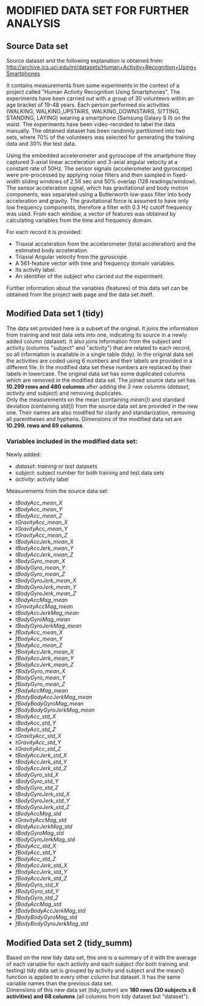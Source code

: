 # MODIFIED DATA SET FOR FURTHER ANALYSIS

## Source Data set
Source dataset and the following explanation is obtained from:
http://archive.ics.uci.edu/ml/datasets/Human+Activity+Recognition+Using+Smartphones

It contains measurements from some experiments in the context of a project called "Human Activity Recognition Using Smartphones". The experiments have been carried out with a group of 30 volunteers within an age bracket of 19-48 years. Each person performed six activities (WALKING, WALKING_UPSTAIRS, WALKING_DOWNSTAIRS, SITTING, STANDING, LAYING) wearing a smartphone (Samsung Galaxy S II) on the waist. The experiments have been video-recorded to label the data manually. The obtained dataset has been randomly partitioned into two sets, where 70% of the volunteers was selected for generating the training data and 30% the test data.

Using the embedded accelerometer and gyroscope of the smartphone they captured 3-axial linear acceleration and 3-axial angular velocity at a constant rate of 50Hz. The sensor signals (accelerometer and gyroscope) were pre-processed by applying noise filters and then sampled in fixed-width sliding windows of 2.56 sec and 50% overlap (128 readings/window). The sensor acceleration signal, which has gravitational and body motion components, was separated using a Butterworth low-pass filter into body acceleration and gravity. The gravitational force is assumed to have only low frequency components, therefore a filter with 0.3 Hz cutoff frequency was used. From each window, a vector of features was obtained by calculating variables from the time and frequency domain.

For each record it is provided:
* Triaxial acceleration from the accelerometer (total acceleration) and the estimated body acceleration.
* Triaxial Angular velocity from the gyroscope. 
* A 561-feature vector with time and frequency domain variables. 
* Its activity label. 
* An identifier of the subject who carried out the experiment.

Further information about the variables (features) of this data set can be obtained from the project web page and the data set itself.

## Modified Data set 1 (tidy)
The data set provided here is a subset of the original. It joins the information from training and test data sets into one, indicating its source in a newly added column (dataset). It also joins information from the subject and activity (columns "subject" and "activity") that are related to each record, so all information is available in a single table (tidy). In the original data set the activities are coded using 6 numbers and their labels are provided in a different file. In the modified data set these numbers are replaced by their labels in lowercase. The original data set has some duplicated columns which are removed in the modified data set. The joined source data set has **10.299 rows and 480 columns** after adding the 3 new columns (*dataset, activity and subject*) and removing duplicates.  
Only the measurements on the mean (containing *mean()*) and standard deviation (containing *std()*) from the source data set are provided in the new one. Their names are also modified for clarity and standarization, removing all parentheses and hyphens.
Dimensions of the modified data set are **10.299. rows and 69 columns**.

### Variables included in the modified data set:

Newly added:
* *dataset*: *training* or *test* datasets
* *subject*: subject number for both training and test data sets
* *activity*: activity label

Measurements from the source data set:
* *tBodyAcc_mean_X*
* *tBodyAcc_mean_Y*
* *tBodyAcc_mean_Z*
* *tGravityAcc_mean_X*
* *tGravityAcc_mean_Y*
* *tGravityAcc_mean_Z*
* *tBodyAccJerk_mean_X*
* *tBodyAccJerk_mean_Y*
* *tBodyAccJerk_mean_Z*
* *tBodyGyro_mean_X*
* *tBodyGyro_mean_Y*
* *tBodyGyro_mean_Z*
* *tBodyGyroJerk_mean_X*
* *tBodyGyroJerk_mean_Y*
* *tBodyGyroJerk_mean_Z*
* *tBodyAccMag_mean*
* *tGravityAccMag_mean*
* *tBodyAccJerkMag_mean*
* *tBodyGyroMag_mean*
* *tBodyGyroJerkMag_mean*
* *fBodyAcc_mean_X*
* *fBodyAcc_mean_Y*
* *fBodyAcc_mean_Z*
* *fBodyAccJerk_mean_X*
* *fBodyAccJerk_mean_Y*
* *fBodyAccJerk_mean_Z*
* *fBodyGyro_mean_X*
* *fBodyGyro_mean_Y*
* *fBodyGyro_mean_Z*
* *fBodyAccMag_mean*
* *fBodyBodyAccJerkMag_mean*
* *fBodyBodyGyroMag_mean*
* *fBodyBodyGyroJerkMag_mean*
* *tBodyAcc_std_X*
* *tBodyAcc_std_Y*
* *tBodyAcc_std_Z*
* *tGravityAcc_std_X*
* *tGravityAcc_std_Y*
* *tGravityAcc_std_Z*
* *tBodyAccJerk_std_X*
* *tBodyAccJerk_std_Y*
* *tBodyAccJerk_std_Z*
* *tBodyGyro_std_X*
* *tBodyGyro_std_Y*
* *tBodyGyro_std_Z*
* *tBodyGyroJerk_std_X*
* *tBodyGyroJerk_std_Y*
* *tBodyGyroJerk_std_Z*
* *tBodyAccMag_std*
* *tGravityAccMag_std*
* *tBodyAccJerkMag_std*
* *tBodyGyroMag_std*
* *tBodyGyroJerkMag_std*
* *fBodyAcc_std_X*
* *fBodyAcc_std_Y*
* *fBodyAcc_std_Z*
* *fBodyAccJerk_std_X*
* *fBodyAccJerk_std_Y*
* *fBodyAccJerk_std_Z*
* *fBodyGyro_std_X*
* *fBodyGyro_std_Y*
* *fBodyGyro_std_Z*
* *fBodyAccMag_std*
* *fBodyBodyAccJerkMag_std*
* *fBodyBodyGyroMag_std*
* *fBodyBodyGyroJerkMag_std*

## Modified Data set 2 (tidy_summ)
Based on the new tidy data set, this one is a summary of it with the average of each variable for each activity and each subject (for both training and testing)
tidy data set is grouped by activity and subject and the mean() function is applied to every other column but dataset. It has the same variable names than the previous data set.  
Dimensions of this new data set (tidy_summ) are **180 rows (30 subjects x 6 activities) and 68 columns** (all columns from tidy dataset but "dataset").







